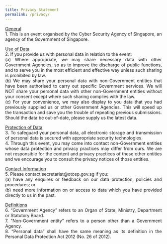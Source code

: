 ```yaml
---
title: Privacy Statement
permalink: /privacy/
---
```

<p style="text-align:justify">
<u>General</u><br>
1. This is an event organised by the Cyber Security Agency of Singapore, an agency of the Government of Singapore.

<p style="text-align:justify"><u>Use of Data</u><br>
2. If you provide us with personal data in relation to the event:<br>
(a) Where appropriate, we may share necessary data with other Government Agencies, so as to improve the discharge of public functions, and to serve you in the most efficient and effective way unless such sharing is prohibited by law.<br>
(b) We may share your personal data with non-Government entities that have been authorised to carry out specific Government services. We will NOT share your personal data with other non-Government entities without your consent except where such sharing complies with the law.<br>
(c) For your convenience, we may also display to you data that you had previously supplied us or other Government Agencies. This will speed up the transaction and save you the trouble of repeating previous submissions. Should the data be out-of-date, please supply us the latest data.<br>

<p style="text-align:justify"><u>Protection of Data</u><br>
3. To safeguard your personal data, all electronic storage and transmission of personal data is secured with appropriate security technologies.<br>
4. Through this event, you may come into contact non-Government entities whose data protection and privacy practices may differ from ours. We are not responsible for the content and privacy practices of these other entities and we encourage you to consult the privacy notices of those entities.<br>

<p style="text-align:justify"><u>Contact Information</u><br>
5. Please contact secretariat@otcep.gov.sg if you:<br>
(a) have any enquires or feedback on our data protection, policies and procedures; or<br>
(b) need more information on or access to data which you have provided directly to us in the past.

<p style="text-align:justify"><u>Definitions</u><br>
6. “Government Agency” refers to an Organ of State, Ministry, Department or Statutory Board.<br>
7. ”Non-Government entity” refers to a person other than a Government Agency.<br>
8. “Personal data” shall have the same meaning as its definition in the Personal Data Protection Act 2012 (No. 26 of 2012).